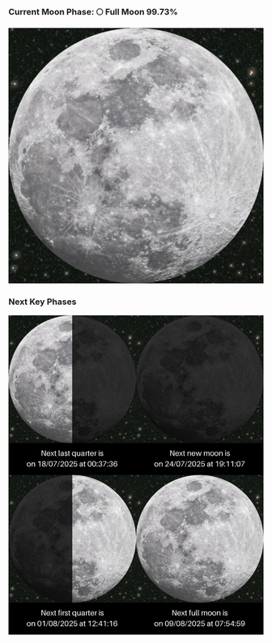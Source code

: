 ### Current Moon Phase: 🌕 Full Moon 99.73%
![Moon Phase](moonphase.png)
### Next Key Phases
![Gallery](gallery.png)